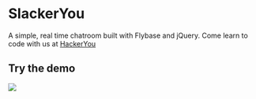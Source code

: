 # SlackerYou

A simple, real time chatroom built with Flybase and jQuery. Come learn to code with us at [HackerYou](http://hackeryou.com) 

## Try the demo

[![](http://f.cl.ly/items/1b2E1X323X3D312e2v2g/ss%202015-07-21%20at%209.36.42%20AM.png)](http://hackeryou.github.io/SlackerYou/)
